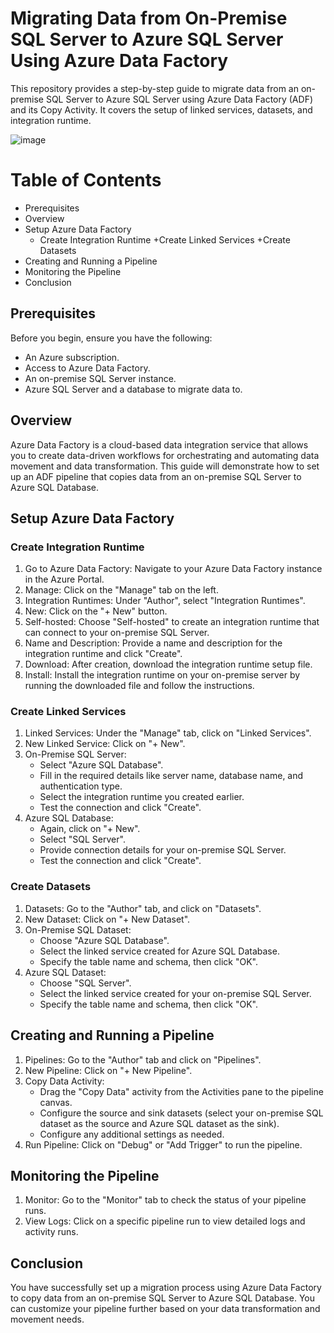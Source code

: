 # Migrating Data from On-Premise SQL Server to Azure SQL Server Using Azure Data Factory
This repository provides a step-by-step guide to migrate data from an on-premise SQL Server to Azure SQL Server using Azure Data Factory (ADF) and its Copy Activity. It covers the setup of linked services, datasets, and integration runtime.

![image](https://github.com/user-attachments/assets/c8e609c0-089a-415b-95d9-b51644ca90d9)

# Table of Contents
+ Prerequisites
+ Overview
+ Setup Azure Data Factory
     + Create Integration Runtime
     +Create Linked Services
     +Create Datasets
+ Creating and Running a Pipeline
+ Monitoring the Pipeline
+ Conclusion

## Prerequisites
Before you begin, ensure you have the following:

+ An Azure subscription.
+ Access to Azure Data Factory.
+ An on-premise SQL Server instance.
+ Azure SQL Server and a database to migrate data to.

## Overview
Azure Data Factory is a cloud-based data integration service that allows you to create data-driven workflows for orchestrating and automating data movement and data transformation. This guide will demonstrate how to set up an ADF pipeline that copies data from an on-premise SQL Server to Azure SQL Database.

## Setup Azure Data Factory
### Create Integration Runtime
1. Go to Azure Data Factory: Navigate to your Azure Data Factory instance in the Azure Portal.
2. Manage: Click on the "Manage" tab on the left.
3. Integration Runtimes: Under "Author", select "Integration Runtimes".
4. New: Click on the "+ New" button.
5. Self-hosted: Choose "Self-hosted" to create an integration runtime that can connect to your on-premise SQL Server.
6. Name and Description: Provide a name and description for the integration runtime and click "Create".
7. Download: After creation, download the integration runtime setup file.
8. Install: Install the integration runtime on your on-premise server by running the downloaded file and follow the instructions.

### Create Linked Services
1. Linked Services: Under the "Manage" tab, click on "Linked Services".
2. New Linked Service: Click on "+ New".
3. On-Premise SQL Server:
    + Select "Azure SQL Database".
    + Fill in the required details like server name, database name, and authentication type.
    + Select the integration runtime you created earlier.
    + Test the connection and click "Create".
4. Azure SQL Database:
    + Again, click on "+ New".
    + Select "SQL Server".
    + Provide connection details for your on-premise SQL Server.
    + Test the connection and click "Create".

### Create Datasets
1. Datasets: Go to the "Author" tab, and click on "Datasets".
2. New Dataset: Click on "+ New Dataset".
3. On-Premise SQL Dataset:
    + Choose "Azure SQL Database".
    + Select the linked service created for Azure SQL Database.
    + Specify the table name and schema, then click "OK".
4. Azure SQL Dataset:
    + Choose "SQL Server".
    + Select the linked service created for your on-premise SQL Server.
    + Specify the table name and schema, then click "OK".
  

## Creating and Running a Pipeline
1. Pipelines: Go to the "Author" tab and click on "Pipelines".
2. New Pipeline: Click on "+ New Pipeline".
3. Copy Data Activity:
    + Drag the "Copy Data" activity from the Activities pane to the pipeline canvas.
    + Configure the source and sink datasets (select your on-premise SQL dataset as the source and Azure SQL dataset as the sink).
    + Configure any additional settings as needed.
4. Run Pipeline: Click on "Debug" or "Add Trigger" to run the pipeline.

## Monitoring the Pipeline
1. Monitor: Go to the "Monitor" tab to check the status of your pipeline runs.
2. View Logs: Click on a specific pipeline run to view detailed logs and activity runs.

## Conclusion
You have successfully set up a migration process using Azure Data Factory to copy data from an on-premise SQL Server to Azure SQL Database. You can customize your pipeline further based on your data transformation and movement needs.



  
  
